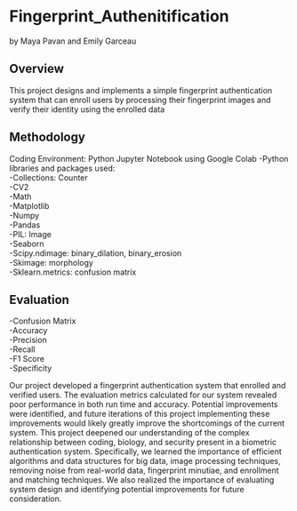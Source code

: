 # Fingerprint_Authenitification
by Maya Pavan and Emily Garceau

## Overview
This project designs and implements a simple fingerprint authentication system that can enroll users by processing their fingerprint images and verify their identity using the enrolled data


## Methodology 
Coding Environment: Python Jupyter Notebook using Google Colab
-Python libraries and packages used:  
-Collections: Counter  
-CV2  
-Math  
-Matplotlib  
-Numpy  
-Pandas  
-PIL: Image  
-Seaborn  
-Scipy.ndimage: binary_dilation, binary_erosion  
-Skimage: morphology  
-Sklearn.metrics: confusion matrix  

## Evaluation
-Confusion Matrix  
-Accuracy  
-Precision  
-Recall   
-F1 Score  
-Specificity  


Our project developed a fingerprint authentication system that enrolled and verified users. The evaluation metrics calculated for our system revealed poor performance in both run time and accuracy. Potential improvements were identified, and future iterations of this project implementing these improvements would likely greatly improve the shortcomings of the current system.
This project deepened our understanding of the complex relationship between coding, biology, and security present in a biometric authentication system. Specifically, we learned the importance of efficient algorithms and data structures for big data, image processing techniques, removing noise from real-world data, fingerprint minutiae, and enrollment and matching techniques. We also realized the importance of evaluating system design and identifying potential improvements for future consideration.


